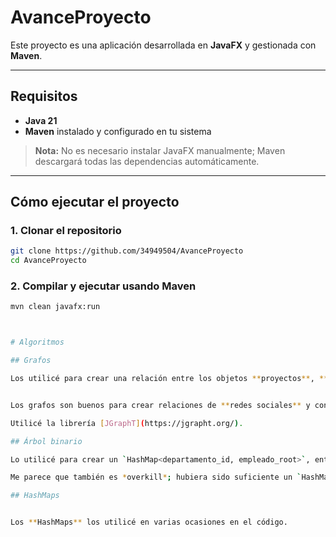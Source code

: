 # AvanceProyecto

Este proyecto es una aplicación desarrollada en **JavaFX** y gestionada con **Maven**.

---

## Requisitos

- **Java 21** 
- **Maven** instalado y configurado en tu sistema

> **Nota:** No es necesario instalar JavaFX manualmente; Maven descargará todas las dependencias automáticamente.

---

## Cómo ejecutar el proyecto

### 1. Clonar el repositorio

```bash
git clone https://github.com/34949504/AvanceProyecto
cd AvanceProyecto
```

### 2. Compilar y ejecutar usando Maven

```bash
mvn clean javafx:run



# Algoritmos

## Grafos

Los utilicé para crear una relación entre los objetos **proyectos**, **tareas**, y **empleados**, aunque me parece que era super innecesario y solo agrega complejidad tonta al programa.


Los grafos son buenos para crear relaciones de **redes sociales** y conexiones grandes de objetos.

Utilicé la librería [JGraphT](https://jgrapht.org/).

## Árbol binario

Lo utilicé para crear un `HashMap<departamento_id, empleado_root>`, entonces tengo la cantidad de departamentos en **árboles binarios**.

Me parece que también es *overkill*; hubiera sido suficiente un `HashMap<departamento_id, Array<Empleados>>`.

## HashMaps


Los **HashMaps** los utilicé en varias ocasiones en el código.
